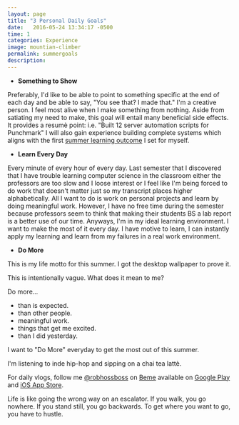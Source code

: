 ```yaml
---
layout: page
title: "3 Personal Daily Goals"
date:   2016-05-24 13:34:17 -0500
time: 1
categories: Experience
image: mountian-climber
permalink: summergoals
description:
---
```


* **Something to Show**

Preferably, I'd like to be able to point to something specific at the end of each day and be able to say, "You see that? I made that." I'm a creative person. I feel most alive when I make something from nothing. Aside from satiating my need to make, this goal will entail many beneficial side effects. It provides a resum&egrave; point: i.e. "Built 12 server automation scripts for Punchmark" I will also gain experience building complete systems which aligns with the first [summer learning outcome](/summerlearning) I set for myself.

* **Learn Every Day**

Every minute of every hour of every day. Last semester that I discovered that I have trouble learning computer science in the classroom either the professors are too slow and I loose interest or I feel like I'm being forced to do work that doesn't matter just so my transcript places higher alphabetically. All I want to do is work on personal projects and learn by doing meaningful work. However, I have no free time during the semester because professors seem to think that making their students BS a lab report is a better use of our time. Anyways, I'm in my ideal learning environment. I want to make the most of it every day. I have motive to learn, I can instantly apply my learning and learn from my failures in a real work environment.  

* **Do More**

This is my life motto for this summer. I got the desktop wallpaper to prove it.

This is intentionally vague. What does it mean to me?

Do more...

- than is expected.
- than other people.
- meaningful work.
- things that get me excited.
- than I did yesterday.

I want to "Do More" everyday to get the most out of this summer.

I'm listening to inde hip-hop and sipping on a chai tea latt&egrave;.

For daily vlogs, follow me [@robhossboss](https://beme.com/robhossboss) on [Beme](https://beme.com) available on [Google Play](https://play.google.com/store/apps/details?id=com.beme.android) and [iOS App Store](https://geo.itunes.apple.com/us/app/beme-share-video.-honestly./id1005178547?mt=8).

Life is like going the wrong way on an escalator.
If you walk, you go nowhere.
If you stand still, you go backwards.
To get where you want to go, you have to hustle.
